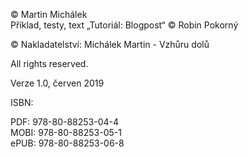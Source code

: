 © Martin Michálek  
Příklad, testy, text „Tutoriál: Blogpost“ © Robin Pokorný

© Nakladatelství: Michálek Martin - Vzhůru dolů

All rights reserved.

Verze 1.0, červen 2019

ISBN:

PDF: 978-80-88253-04-4  
MOBI: 978-80-88253-05-1  
ePUB: 978-80-88253-06-8
